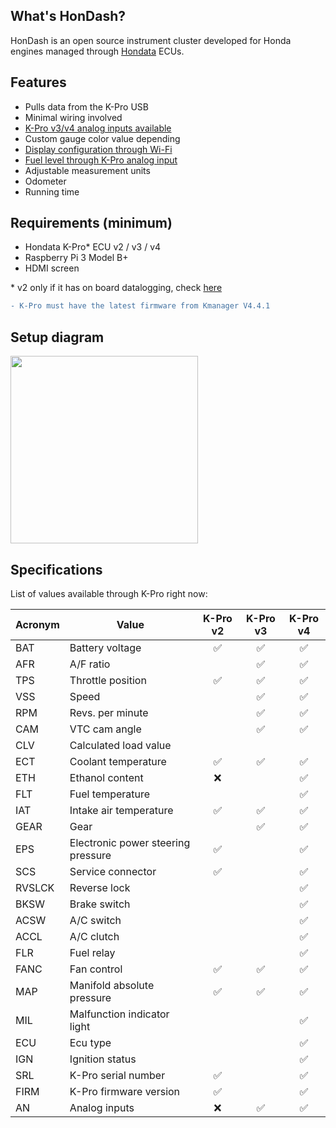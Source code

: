 ## What's HonDash?

HonDash is an open source instrument cluster developed for Honda engines managed through [Hondata](https://www.hondata.com/) ECUs.

## Features
- Pulls data from the K-Pro USB
- Minimal wiring involved
- [K-Pro v3/v4 analog inputs available](http://hondash.com/SENSORS.html)
- Custom gauge color value depending
- [Display configuration through Wi-Fi](http://hondash.com/SETUP.html)
- [Fuel level through K-Pro analog input](http://hondash.com/FUEL.html)
- Adjustable measurement units
- Odometer
- Running time

## Requirements (minimum)

- Hondata K-Pro* ECU v2 / v3 / v4
- Raspberry Pi 3 Model B+
- HDMI screen

\* v2 only if it has on board datalogging, check [here](https://www.hondata.com/kpro2)

```diff
- K-Pro must have the latest firmware from Kmanager V4.4.1
```


## Setup diagram

<img src="https://raw.github.com/pablobuenaposada/HonDash/master/docs/readme/setup.png" data-canonical-src="https://raw.github.com/pablobuenaposada/HonDash/master/docs/readme/setup.png" height="300" />

## Specifications

List of values available through K-Pro right now:

Acronym | Value | K-Pro v2 | K-Pro v3 | K-Pro v4
------- | ----- | :------: | :------: | :------:
BAT | Battery voltage |:white_check_mark:|:white_check_mark:|:white_check_mark:
AFR | A/F ratio |  |:white_check_mark:|:white_check_mark:
TPS | Throttle position |:white_check_mark:|:white_check_mark:|:white_check_mark:
VSS | Speed |  |:white_check_mark:|:white_check_mark:
RPM | Revs. per minute |  |:white_check_mark:|:white_check_mark:
CAM | VTC cam angle |  |:white_check_mark:|:white_check_mark:
CLV | Calculated load value |  |  |
ECT | Coolant temperature |:white_check_mark:|:white_check_mark:|:white_check_mark:
ETH | Ethanol content |:x:|  |:white_check_mark:
FLT | Fuel temperature |  |  |:white_check_mark:
IAT | Intake air temperature |:white_check_mark:|:white_check_mark:|:white_check_mark:
GEAR | Gear |  |:white_check_mark:|:white_check_mark:
EPS | Electronic power steering pressure |:white_check_mark:|  |:white_check_mark:
SCS | Service connector |:white_check_mark:|  |:white_check_mark:
RVSLCK | Reverse lock |  |  |:white_check_mark:
BKSW | Brake switch |  |  |:white_check_mark:
ACSW | A/C switch |  |  |:white_check_mark:
ACCL | A/C clutch |  |  |:white_check_mark:
FLR | Fuel relay |  |  |:white_check_mark:
FANC | Fan control |:white_check_mark:|:white_check_mark:|:white_check_mark:
MAP | Manifold absolute pressure |:white_check_mark:|:white_check_mark:|:white_check_mark:
MIL | Malfunction indicator light |  |  |:white_check_mark:
ECU | Ecu type |  |  |:white_check_mark:
IGN | Ignition status |  |  |:white_check_mark:
SRL | K-Pro serial number |:white_check_mark:|  |:white_check_mark:
FIRM | K-Pro firmware version |:white_check_mark:|  |:white_check_mark:
AN | Analog inputs | :x: |:white_check_mark:|:white_check_mark:
 